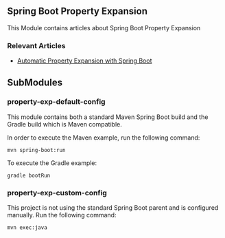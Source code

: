 ## Spring Boot Property Expansion

This Module contains articles about Spring Boot Property Expansion

### Relevant Articles 

 - [Automatic Property Expansion with Spring Boot](http://www.baeldung.com/spring-boot-auto-property-expansion)
 
## SubModules 
 
### property-exp-default-config

This module contains both a standard Maven Spring Boot build and the Gradle build which is Maven compatible.
 
In order to execute the Maven example, run the following command:
 
`mvn spring-boot:run`
 
To execute the Gradle example:
 
`gradle bootRun`
 
### property-exp-custom-config
 
This project is not using the standard Spring Boot parent and is configured manually. Run the following command:
 
`mvn exec:java`
